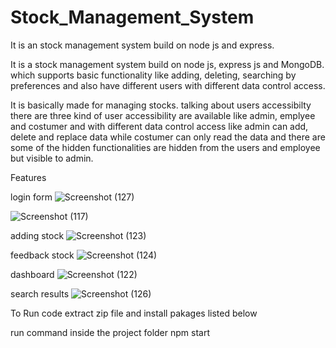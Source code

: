 # Stock_Management_System
It is an stock management system build on node js and express. 

It is a stock management system build on node js, express js and MongoDB.  which supports basic functionality like adding, deleting, searching by preferences and also have different users with different data control access.

It is basically made for managing stocks. 
talking about users accessibilty there are three kind of user accessibility are available like admin, emplyee and costumer
and with different data control access like admin can add, delete and replace data while costumer can only read the data and there are some of the hidden functionalities are hidden from the users and employee but visible to admin. 


Features 

login form
![Screenshot (127)](https://user-images.githubusercontent.com/39143379/126706493-188c8826-36a8-4ef5-a573-94cadcc7d2a8.png)

![Screenshot (117)](https://user-images.githubusercontent.com/39143379/126704338-153095a3-51dd-4ac8-98ed-330014d700d4.png)

adding stock
![Screenshot (123)](https://user-images.githubusercontent.com/39143379/126705555-f52dae49-e263-431d-90c6-656122f0141d.png)

feedback stock
![Screenshot (124)](https://user-images.githubusercontent.com/39143379/126705584-2ce993b9-c6b7-4835-84ee-4cbf5f8dc537.png)

dashboard
![Screenshot (122)](https://user-images.githubusercontent.com/39143379/126705565-fe7f35c9-b5f1-48a0-8ca8-3ad2bc99b5f5.png)

search results
![Screenshot (126)](https://user-images.githubusercontent.com/39143379/126705620-992b24b0-dbeb-455b-aeb9-93b690aa1539.png)







To Run code extract zip file and 
install pakages listed below 


run command inside the project folder 
npm start

